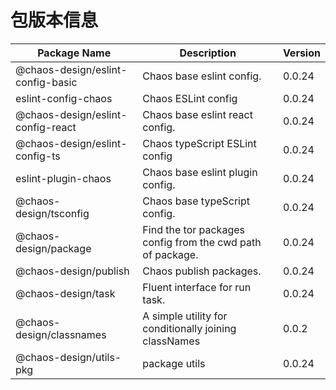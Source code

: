 # 包版本信息

| Package Name | Description | Version    |
|--------------|------------|------------|
| @chaos-design/eslint-config-basic | Chaos base eslint config. | 0.0.24 |
| eslint-config-chaos | Chaos ESLint config | 0.0.24 |
| @chaos-design/eslint-config-react | Chaos base eslint react config. | 0.0.24 |
| @chaos-design/eslint-config-ts | Chaos typeScript ESLint config | 0.0.24 |
| eslint-plugin-chaos | Chaos base eslint plugin config. | 0.0.24 |
| @chaos-design/tsconfig | Chaos base typeScript config. | 0.0.24 |
| @chaos-design/package | Find the tor packages config from the cwd path of package. | 0.0.24 |
| @chaos-design/publish | Chaos publish packages. | 0.0.24 |
| @chaos-design/task | Fluent interface for run task. | 0.0.24 |
| @chaos-design/classnames | A simple utility for conditionally joining classNames | 0.0.2 |
| @chaos-design/utils-pkg | package utils | 0.0.24 |
